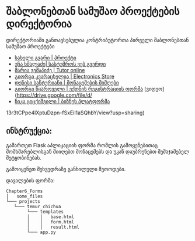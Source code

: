 # შაბლონებთან სამუშაო პროექტების დირექტორია

დირექტორიაში განთავსებულია კონტრიბუტორთა პირველი შაბლონებთან სამუშაო პროექტები

- [სახელი გვარი | პროექტი](/მისამართი)
- [უჩა ხმალაძე| სასტუმროს ვებ გვერდი](/Chapter6_Forms/Projects/ucha_khmaladze)
- [მარია ვეშაპიძე | Tutor online](/Chapter6_Forms/Projects/maria_veshapidze/app.py)
- [გიორგი კვარაცხელია | Electronics Store](/Chapter6_Forms/Projects/Giorgi_Kvaratskhelia/app.py)
- [დენისი სანტურიანი | მონაცემების მიმღები](/Chapter6_Forms/Projects/denis_santuryan/app.py)
- [გიორგი წყაროველი | ექთნის რეგისტრაციის ფორმა](/Chapter6_Forms/Projects/giorgi_tskaroveli) [ვიდეო](https://drive.google.com/file/d/
- [ნიკა ციცქიშვილი | ბიზნეს პლატფორმა](/Chapter6_Forms/Projects/nika_tsitskishvili/app.py)

13r3tCPpe4lXptuDzpn-fSxEil1aSQhbY/view?usp=sharing)

## ინსტრუქცია:

გამართეთ Flask აპლიკაციის ფორმა რომლის გამოყენებითაც მომხმარებლისგან მიიღებთ მონაცემებს და უკან დაუბრუნებთ შემაჯამებელ შეტყობინებას.

გამოიყენეთ შეხვედრაზე განხილული მეთოდები.

დავალების ფორმა:
```
Chapter6_Forms
│   some_files
└─── projects
   └─── temur_chichua
        └─── templates
        │    │   base.html
        │    │   form.html
        │    │   result.html
        └─── app.py
```
